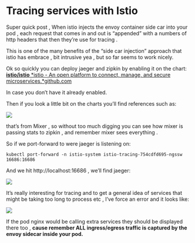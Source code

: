 
# Tracing services with Istio

Super quick post , When istio injects the envoy container side car into your pod , each request that comes in and out is “appended” with a numbers of http headers that then they’re use for tracing .

This is one of the many benefits of the “side car injection” approach that istio has embrace , bit intrusive yea , but so far seems to work nicely.

Ok so quickly you can deploy jaeger and zipkin by enabling it on the chart:
[**istio/istio**
*istio - An open platform to connect, manage, and secure microservices.*github.com](https://github.com/istio/istio/blob/master/install/kubernetes/helm/istio/values.yaml#L415)

In case you don’t have it already enabled.

Then if you look a little bit on the charts you’ll find references such as:

![](https://cdn-images-1.medium.com/max/2000/1*IeIAfZClvqJHvDkXTulDrg.png)

that’s from Mixer , so without too much digging you can see how mixer is passing stats to zipkin , and remember mixer sees everything .

So if we port-forward to were jaeger is listening on:

    kubectl port-forward -n istio-system istio-tracing-754cdfd695-ngssw 16686:16686

And we hit http://localhost:16686 , we’ll find jaeger:

![](https://cdn-images-1.medium.com/max/2370/1*5KEKom5j8tyagFVdSIGWlw.png)

It’s really interesting for tracing and to get a general idea of services that might be taking too long to process etc , I’ve force an error and it looks like:

![](https://cdn-images-1.medium.com/max/3424/1*gECzUb6Hh5QjxK0-ueYT8g.png)

If the pod nginx would be calling extra services they should be displayed there too , **cause remember ALL ingress/egress traffic is captured by the envoy sidecar inside your pod.**
